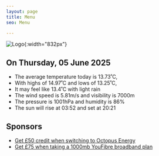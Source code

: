 ```yaml
---
layout: page
title: Menu
seo: Menu

---
```


![Logo](/images/logo.jpg){:width="832px"}

<!-- weather_marker starts -->
## On Thursday, 05 June 2025

- The average temperature today is 13.73˚C,
- With highs of 14.97˚C and lows of 13.25˚C,
- It may feel like 13.4˚C with light rain
- The wind speed is 5.81m/s and visibility is 7000m
- The pressure is 1001hPa and humidity is 86%
- The sun will rise at 03:52 and set at 20:21

<!-- weather_marker ends -->

## Sponsors

- [Get £50 credit when switching to Octopus Energy](https://bit.ly/3oD1nnS)
- [Get £75 when taking a 1000mb YouFibre broadband plan](https://aklam.io/91zWhU?)
